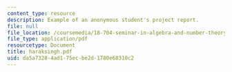 ```yaml
---
content_type: resource
description: Example of an anonymous student's project report.
file: null
file_location: /coursemedia/18-704-seminar-in-algebra-and-number-theory-rational-points-on-elliptic-curves-fall-2004/da5a73284ad175ecbe2d1780e68310c2_haraksingh.pdf
file_type: application/pdf
resourcetype: Document
title: haraksingh.pdf
uid: da5a7328-4ad1-75ec-be2d-1780e68310c2
---
```

